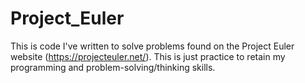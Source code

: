 # Project_Euler
This is code I've written to solve problems found on the Project Euler website (https://projecteuler.net/). This is just practice to retain my programming and problem-solving/thinking skills.
